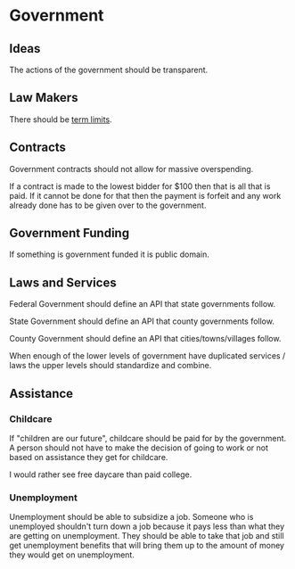 # Government

## Ideas

The actions of the government should be transparent.

## Law Makers

There should be [term limits][term-limit].

## Contracts

Government contracts should not allow for massive overspending.

If a contract is made to the lowest bidder for $100 then that is all that is paid.
If it cannot be done for that then the payment is forfeit and any work already done
has to be given over to the government.

## Government Funding

If something is government funded it is public domain.

## Laws and Services

Federal Government should define an API that state governments follow.

State Government should define an API that county governments follow.

County Government should define an API that cities/towns/villages follow.

When enough of the lower levels of government have duplicated services / laws
the upper levels should standardize and combine.

## Assistance

### Childcare
If "children are our future", childcare should be paid for by the government.
A person should not have to make the decision of going to work or not based on assistance they get for childcare.

I would rather see free daycare than paid college.

### Unemployment
Unemployment should be able to subsidize a job.
Someone who is unemployed shouldn't turn down a job because it pays less than what they are getting on unemployment.  They should be able to take that job and still get unemployment benefits that will bring them up to the amount of money they would get on unemployment.  

[term-limit]: https://en.wikipedia.org/wiki/Term_limit
